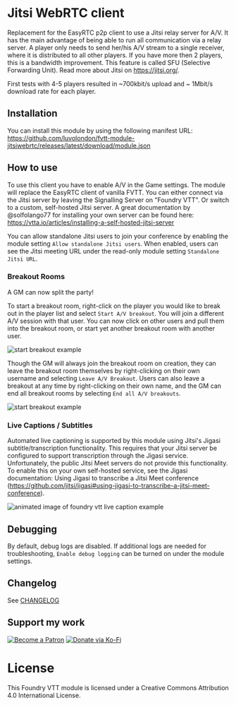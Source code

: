 # Jitsi WebRTC client
Replacement for the EasyRTC p2p client to use a Jitsi relay server for A/V. It has the main advantage of being able to run all communication via a relay server. A player only needs to send her/his A/V stream to a single receiver, where it is distributed to all other players. If you have more then 2 players, this is a bandwidth improvement. This feature is called SFU (Selective Forwarding Unit). Read more about Jitsi on https://jitsi.org/.

First tests with 4-5 players resulted in ~700kbit/s upload and ~ 1Mbit/s download rate for each player.

## Installation
You can install this module by using the following manifest URL: https://github.com/luvolondon/fvtt-module-jitsiwebrtc/releases/latest/download/module.json

## How to use
To use this client you have to enable A/V in the Game settings. The module will replace the EasyRTC client of vanilla FVTT.
You can either connect via the Jitsi server by leaving the Signalling Server on "Foundry VTT". Or switch to a custom, self-hosted Jitsi server. A great documentation by @solfolango77 for installing your own server can be found here: https://vtta.io/articles/installing-a-self-hosted-jitsi-server

You can allow standalone Jitsi users to join your conference by enabling the module setting `Allow standalone Jitsi users`. When enabled, users can see the Jitsi meeting URL under the read-only module setting `Standalone Jitsi URL`.

### **Breakout Rooms**
A GM can now split the party!

To start a breakout room, right-click on the player you would like to break out in the player list and select `Start A/V breakout`. You will join a different A/V session with that user. You can now click on other users and pull them into the breakout room, or start yet another breakout room with another user.

![start breakout example](https://raw.githubusercontent.com/luvolondon/fvtt-module-jitsiwebrtc/main/images/example_start-breakout.png)

Though the GM will always join the breakout room on creation, they can leave the breakout room themselves by right-clicking on their own username and selecting `Leave A/V Breakout`. Users can also leave a breakout at any time by right-clicking on their own name, and the GM can end all breakout rooms by selecting `End all A/V breakouts`.

![start breakout example](https://raw.githubusercontent.com/luvolondon/fvtt-module-jitsiwebrtc/main/images/example_end-breakout.png)

### **Live Captions / Subtitles**
Automated live captioning is supported by this module using Jitsi's Jigasi subtitle/transcription functionality. This requires that your Jitsi server be configured to support transcription through the Jigasi service. Unfortunately, the public Jitsi Meet servers do not provide this functionality. To enable this on your own self-hosted service, see the Jigasi documentation: Using Jigasi to transcribe a Jitsi Meet conference (https://github.com/jitsi/jigasi#using-jigasi-to-transcribe-a-jitsi-meet-conference).

![animated image of foundry vtt live caption example](https://raw.githubusercontent.com/luvolondon/fvtt-module-jitsiwebrtc/main/images/example-jitsi_captions.webp)

## Debugging
By default, debug logs are disabled. If additional logs are needed for troubleshooting, `Enable debug logging` can be turned on under the module settings.

## Changelog
See [CHANGELOG](/CHANGELOG.md)

## Support my work
[![Become a Patron](https://img.shields.io/badge/support-patreon-orange.svg?logo=patreon)](https://www.patreon.com/bekit)
[![Donate via Ko-Fi](https://img.shields.io/badge/donate-ko--fi-red.svg?logo=ko-fi)](https://ko-fi.com/bekit)

# License
This Foundry VTT module is licensed under a Creative Commons Attribution 4.0 International License.
